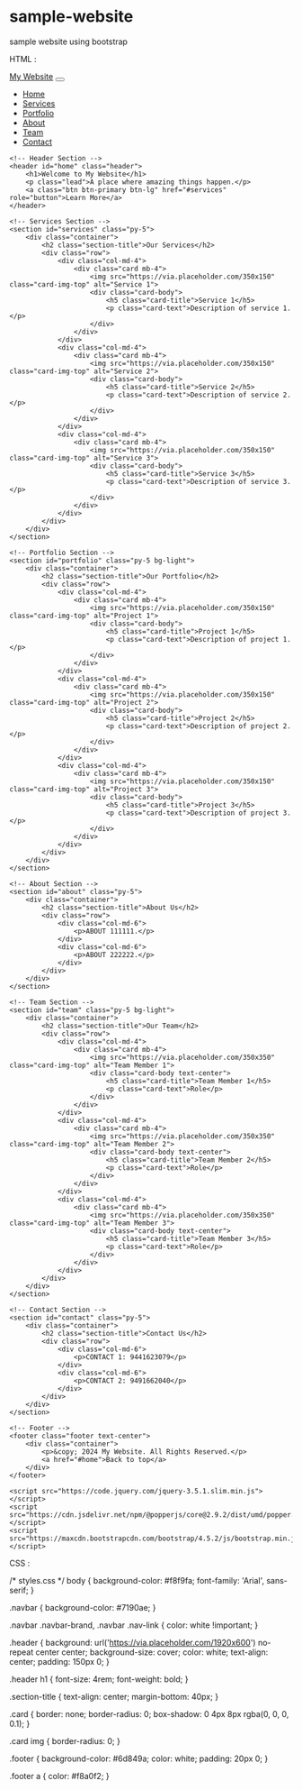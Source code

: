 # sample-website
sample website using bootstrap

HTML :


<!DOCTYPE html>
<html lang="en">
<head>
    <meta charset="UTF-8">
    <meta name="viewport" content="width=device-width, initial-scale=1.0">
    <title>Complex Bootstrap Website</title>
    <link href="https://maxcdn.bootstrapcdn.com/bootstrap/4.5.2/css/bootstrap.min.css" rel="stylesheet">
    <link href="boot.css" rel="stylesheet">
</head>
<body>
    <!-- Navigation Bar -->
    <nav class="navbar navbar-expand-lg navbar-dark">
        <a class="navbar-brand" href="#">My Website</a>
        <button class="navbar-toggler" type="button" data-toggle="collapse" data-target="#navbarNav" aria-controls="navbarNav" aria-expanded="false" aria-label="Toggle navigation">
            <span class="navbar-toggler-icon"></span>
        </button>
        <div class="collapse navbar-collapse" id="navbarNav">
            <ul class="navbar-nav ml-auto">
                <li class="nav-item active">
                    <a class="nav-link" href="#home">Home</a>
                </li>
                <li class="nav-item">
                    <a class="nav-link" href="#services">Services</a>
                </li>
                <li class="nav-item">
                    <a class="nav-link" href="#portfolio">Portfolio</a>
                </li>
                <li class="nav-item">
                    <a class="nav-link" href="#about">About</a>
                </li>
                <li class="nav-item">
                    <a class="nav-link" href="#team">Team</a>
                </li>
                <li class="nav-item">
                    <a class="nav-link" href="#contact">Contact</a>
                </li>
            </ul>
        </div>
    </nav>

    <!-- Header Section -->
    <header id="home" class="header">
        <h1>Welcome to My Website</h1>
        <p class="lead">A place where amazing things happen.</p>
        <a class="btn btn-primary btn-lg" href="#services" role="button">Learn More</a>
    </header>

    <!-- Services Section -->
    <section id="services" class="py-5">
        <div class="container">
            <h2 class="section-title">Our Services</h2>
            <div class="row">
                <div class="col-md-4">
                    <div class="card mb-4">
                        <img src="https://via.placeholder.com/350x150" class="card-img-top" alt="Service 1">
                        <div class="card-body">
                            <h5 class="card-title">Service 1</h5>
                            <p class="card-text">Description of service 1.</p>
                        </div>
                    </div>
                </div>
                <div class="col-md-4">
                    <div class="card mb-4">
                        <img src="https://via.placeholder.com/350x150" class="card-img-top" alt="Service 2">
                        <div class="card-body">
                            <h5 class="card-title">Service 2</h5>
                            <p class="card-text">Description of service 2.</p>
                        </div>
                    </div>
                </div>
                <div class="col-md-4">
                    <div class="card mb-4">
                        <img src="https://via.placeholder.com/350x150" class="card-img-top" alt="Service 3">
                        <div class="card-body">
                            <h5 class="card-title">Service 3</h5>
                            <p class="card-text">Description of service 3.</p>
                        </div>
                    </div>
                </div>
            </div>
        </div>
    </section>

    <!-- Portfolio Section -->
    <section id="portfolio" class="py-5 bg-light">
        <div class="container">
            <h2 class="section-title">Our Portfolio</h2>
            <div class="row">
                <div class="col-md-4">
                    <div class="card mb-4">
                        <img src="https://via.placeholder.com/350x150" class="card-img-top" alt="Project 1">
                        <div class="card-body">
                            <h5 class="card-title">Project 1</h5>
                            <p class="card-text">Description of project 1.</p>
                        </div>
                    </div>
                </div>
                <div class="col-md-4">
                    <div class="card mb-4">
                        <img src="https://via.placeholder.com/350x150" class="card-img-top" alt="Project 2">
                        <div class="card-body">
                            <h5 class="card-title">Project 2</h5>
                            <p class="card-text">Description of project 2.</p>
                        </div>
                    </div>
                </div>
                <div class="col-md-4">
                    <div class="card mb-4">
                        <img src="https://via.placeholder.com/350x150" class="card-img-top" alt="Project 3">
                        <div class="card-body">
                            <h5 class="card-title">Project 3</h5>
                            <p class="card-text">Description of project 3.</p>
                        </div>
                    </div>
                </div>
            </div>
        </div>
    </section>

    <!-- About Section -->
    <section id="about" class="py-5">
        <div class="container">
            <h2 class="section-title">About Us</h2>
            <div class="row">
                <div class="col-md-6">
                    <p>ABOUT 111111.</p>
                </div>
                <div class="col-md-6">
                    <p>ABOUT 222222.</p>
                </div>
            </div>
        </div>
    </section>

    <!-- Team Section -->
    <section id="team" class="py-5 bg-light">
        <div class="container">
            <h2 class="section-title">Our Team</h2>
            <div class="row">
                <div class="col-md-4">
                    <div class="card mb-4">
                        <img src="https://via.placeholder.com/350x350" class="card-img-top" alt="Team Member 1">
                        <div class="card-body text-center">
                            <h5 class="card-title">Team Member 1</h5>
                            <p class="card-text">Role</p>
                        </div>
                    </div>
                </div>
                <div class="col-md-4">
                    <div class="card mb-4">
                        <img src="https://via.placeholder.com/350x350" class="card-img-top" alt="Team Member 2">
                        <div class="card-body text-center">
                            <h5 class="card-title">Team Member 2</h5>
                            <p class="card-text">Role</p>
                        </div>
                    </div>
                </div>
                <div class="col-md-4">
                    <div class="card mb-4">
                        <img src="https://via.placeholder.com/350x350" class="card-img-top" alt="Team Member 3">
                        <div class="card-body text-center">
                            <h5 class="card-title">Team Member 3</h5>
                            <p class="card-text">Role</p>
                        </div>
                    </div>
                </div>
            </div>
        </div>
    </section>

    <!-- Contact Section -->
    <section id="contact" class="py-5">
        <div class="container">
            <h2 class="section-title">Contact Us</h2>
            <div class="row">
                <div class="col-md-6">
                    <p>CONTACT 1: 9441623079</p>
                </div>
                <div class="col-md-6">
                    <p>CONTACT 2: 9491662040</p>
                </div>
            </div>
        </div>
    </section>

    <!-- Footer -->
    <footer class="footer text-center">
        <div class="container">
            <p>&copy; 2024 My Website. All Rights Reserved.</p>
            <a href="#home">Back to top</a>
        </div>
    </footer>

    <script src="https://code.jquery.com/jquery-3.5.1.slim.min.js"></script>
    <script src="https://cdn.jsdelivr.net/npm/@popperjs/core@2.9.2/dist/umd/popper.min.js"></script>
    <script src="https://maxcdn.bootstrapcdn.com/bootstrap/4.5.2/js/bootstrap.min.js"></script>
</body>
</html>


CSS :

/* styles.css */
body {
    background-color: #f8f9fa;
    font-family: 'Arial', sans-serif;
}

.navbar {
    background-color: #7190ae;
}

.navbar .navbar-brand,
.navbar .nav-link {
    color: white !important;
}

.header {
    background: url('https://via.placeholder.com/1920x600') no-repeat center center;
    background-size: cover;
    color: white;
    text-align: center;
    padding: 150px 0;
}

.header h1 {
    font-size: 4rem;
    font-weight: bold;
}

.section-title {
    text-align: center;
    margin-bottom: 40px;
}

.card {
    border: none;
    border-radius: 0;
    box-shadow: 0 4px 8px rgba(0, 0, 0, 0.1);
}

.card img {
    border-radius: 0;
}

.footer {
    background-color: #6d849a;
    color: white;
    padding: 20px 0;
}

.footer a {
    color: #f8a0f2;
}

